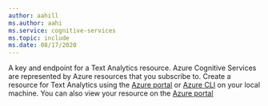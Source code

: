 ```yaml
---
author: aahill
ms.author: aahi
ms.service: cognitive-services
ms.topic: include
ms.date: 08/17/2020
---
```


A key and endpoint for a Text Analytics resource. Azure Cognitive Services are represented by Azure resources that you subscribe to. Create a resource for Text Analytics using the [Azure portal](../articles/cognitive-services/cognitive-services-apis-create-account.md) or [Azure CLI](../articles/cognitive-services/cognitive-services-apis-create-account-cli.md) on your local machine. You can also view your resource on the [Azure portal](https://portal.azure.com/)
